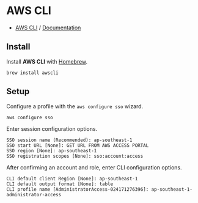 # AWS CLI

- [AWS CLI](https://aws.amazon.com/cli/) / [Documentation](https://docs.aws.amazon.com/cli/)

## Install

Install **AWS CLI** with [Homebrew](Homebrew.md).

```shell
brew install awscli
```

## Setup

Configure a profile with the `aws configure sso` wizard.

```shell
aws configure sso
```

Enter session configuration options.

```shell
SSO session name (Recommended): ap-southeast-1
SSO start URL [None]: GET URL FROM AWS ACCESS PORTAL
SSO region [None]: ap-southeast-1
SSO registration scopes [None]: sso:account:access
```

After confirming an account and role, enter CLI configuration options.

```
CLI default client Region [None]: ap-southeast-1
CLI default output format [None]: table
CLI profile name [AdministratorAccess-024171276396]: ap-southeast-1-administrator-access
```
